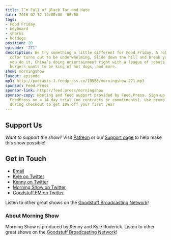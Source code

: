 ```yaml
---
title: I’m Full of Black Tar and Hate
date: 2016-02-12 12:00:00 -06:00
tags:
- Food Friday
- keyboard
- sharks
- hotdogs
position: 10
episode: '271'
description: We try something a little different for Food Friday, A robot that changes
  color turns out to be underwhelming, Slide down the hill and break your legs while
  you do it, China’s doing entertainment right with a league of robots, The king of
  burgers wants to be king of hot dogs, and more.
show: morningshow
layout: episode
mp3: http://podcasts-1.feedpress.co/10588/morningshow-271.mp3
sponsor: Feed.Press
sponsor-link: http://feed.press/morningshow
sponsor-copy: Hosting and feed support provided by Feed.Press. Sign-up today and try
  FeedPress on a 14 day trial (no contracts or commitments). Use promo code `morningshow`
  during checkout to get 10% off your first year
---
```


## Support Us
*Want to support the show?* Visit [Patreon](http://patreon.com/morningshow) or our [Support page](http://goodstuff.fm/support) to help make this show possible!

## Get in Touch
* [Email](mailto:kyle@goodstuff.fm)
* [Kyle on Twitter](http://twitter.com/dogburps)
* [Kenny on Twitter](http://twitter.com/pizzarobotics)
* [Morning Show on Twitter](http://twitter.com/morningshowam)
* [Goodstuff.FM on Twitter](http://twitter.com/goodstufffm)

Listen to other great shows on the [Goodstuff Broadcasting Network](http://goodstuff.fm/broadcasts)!

### About Morning Show
Morning Show is produced by Kenny and Kyle Roderick. Listen to other great shows on the [Goodstuff Broadcasting Network](http://goodstuff.fm/)!
